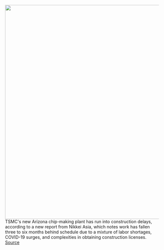 <img src='https://cdn.vox-cdn.com/thumbor/91vetNnffTR2RqRkK9G3n4vKTss=/0x0:3081x2055/1200x800/filters:focal(1295x782:1787x1274)/cdn.vox-cdn.com/uploads/chorus_image/image/70514328/1237987815.0.jpg' width='700px' /><br/>
TSMC's new Arizona chip-making plant has run into construction delays, according to a new report from Nikkei Asia, which notes work has fallen three to six months behind schedule due to a mixture of labor shortages, COVID-19 surges, and complexities in obtaining construction licenses.
<a href='https://www.theverge.com/2022/2/15/22935172/tsmc-arizona-factory-fab-construction-delays-semiconductor-shortage'> Source <a/>